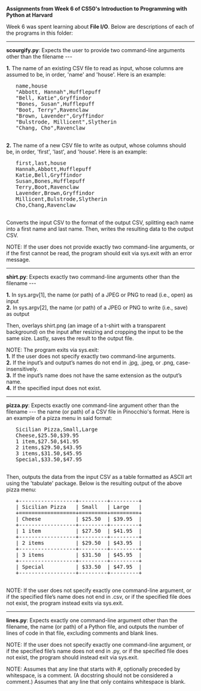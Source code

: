 **Assignments from Week 6 of CS50's Introduction to Programming with Python at Harvard**

Week 6 was spent learning about **File I/O**. Below are descriptions of each of the programs in this folder:  
  
-----------------------------------------------------------------------------------------------------------------------------------------------------------
  
**scourgify.py**: Expects the user to provide two command-line arguments other than the filename ---   
  
**1.** The name of an existing CSV file to read as input, whose columns are assumed to be, in order, 'name' and 'house'. Here is an example:
  <pre>
   name,house  
   "Abbott, Hannah",Hufflepuff  
   "Bell, Katie",Gryffindor  
   "Bones, Susan",Hufflepuff  
   "Boot, Terry",Ravenclaw  
   "Brown, Lavender",Gryffindor  
   "Bulstrode, Millicent",Slytherin  
   "Chang, Cho",Ravenclaw  
  </pre>
**2.** The name of a new CSV file to write as output, whose columns should be, in order, 'first', 'last', and 'house'. Here is an example:
  <pre>
   first,last,house  
   Hannah,Abbott,Hufflepuff  
   Katie,Bell,Gryffindor  
   Susan,Bones,Hufflepuff  
   Terry,Boot,Ravenclaw  
   Lavender,Brown,Gryffindor  
   Millicent,Bulstrode,Slytherin  
   Cho,Chang,Ravenclaw  
  </pre>
Converts the input CSV to the format of the output CSV, splitting each name into a first name and last name. Then, writes the resulting data to the output CSV.
  
NOTE: If the user does not provide exactly two command-line arguments, or if the first cannot be read, the program should exit via sys.exit with an error message.
  
-----------------------------------------------------------------------------------------------------------------------------------------------------------
  
**shirt.py**: Expects exactly two command-line arguments other than the filename ---  
  
**1.** In sys.argv[1], the name (or path) of a JPEG or PNG to read (i.e., open) as input  
**2.** In sys.argv[2], the name (or path) of a JPEG or PNG to write (i.e., save) as output  
  
Then, overlays shirt.png (an image of a t-shirt with a transparent background) on the input after resizing and cropping the input to be the same size. Lastly, saves the result to the output file.  
  
NOTE: The program exits via sys.exit:  
**1.** If the user does not specify exactly two command-line arguments.  
**2.** If the input’s and output’s names do not end in .jpg, .jpeg, or .png, case-insensitively.  
**3.** If the input’s name does not have the same extension as the output’s name.  
**4.** If the specified input does not exist.  
  
-----------------------------------------------------------------------------------------------------------------------------------------------------------
  
**pizza.py**: Expects exactly one command-line argument other than the filename --- the name (or path) of a CSV file in Pinocchio's format. Here is an example of a pizza menu in said format:
  <pre>
   Sicilian Pizza,Small,Large  
   Cheese,$25.50,$39.95  
   1 item,$27.50,$41.95  
   2 items,$29.50,$43.95  
   3 items,$31.50,$45.95  
   Special,$33.50,$47.95  
  </pre>
Then, outputs the data from the input CSV as a table formatted as ASCII art using the 'tabulate' package. Below is the resulting output of the above pizza menu:
  <pre>
   +------------------+---------+---------+  
   | Sicilian Pizza   | Small   | Large   |  
   +==================+=========+=========+  
   | Cheese           | $25.50  | $39.95  |  
   +------------------+---------+---------+  
   | 1 item           | $27.50  | $41.95  |  
   +------------------+---------+---------+  
   | 2 items          | $29.50  | $43.95  |  
   +------------------+---------+---------+  
   | 3 items          | $31.50  | $45.95  |  
   +------------------+---------+---------+  
   | Special          | $33.50  | $47.95  |  
   +------------------+---------+---------+  
  </pre>
NOTE: If the user does not specify exactly one command-line argument, or if the specified file’s name does not end in .csv, or if the specified file does not exist, the program instead exits via sys.exit.  
  
-----------------------------------------------------------------------------------------------------------------------------------------------------------
  
**lines.py**: Expects exactly one command-line argument other than the filename, the name (or path) of a Python file, and outputs the number of lines of code in that file, excluding comments and blank lines.  
  
NOTE: If the user does not specify exactly one command-line argument, or if the specified file’s name does not end in .py, or if the specified file does not exist, the program should instead exit via sys.exit.
  
NOTE: Assumes that any line that starts with #, optionally preceded by whitespace, is a comment. (A docstring should not be considered a comment.) Assumes that any line that only contains whitespace is blank.
